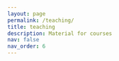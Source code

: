 ```yaml
---
layout: page
permalink: /teaching/
title: teaching
description: Material for courses
nav: false
nav_order: 6
---
```

